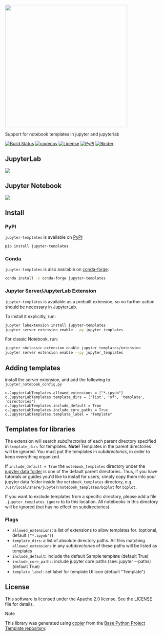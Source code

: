 <img src="https://github.com/timkpaine/jupyter-templates/raw/main/docs/logo.png" width=400></img>

Support for notebook templates in jupyter and jupyterlab

[![Build Status](https://github.com/timkpaine/jupyter-templates/actions/workflows/build.yaml/badge.svg?branch=main&event=push)](https://github.com/timkpaine/jupyter-templates/actions/workflows/build.yaml)
[![codecov](https://codecov.io/gh/timkpaine/jupyter-templates/branch/main/graph/badge.svg)](https://codecov.io/gh/timkpaine/jupyter-templates)
[![License](https://img.shields.io/github/license/timkpaine/jupyter-templates)](https://github.com/timkpaine/jupyter-templates)
[![PyPI](https://img.shields.io/pypi/v/jupyter-templates.svg)](https://pypi.python.org/pypi/jupyter-templates)
[![Binder](https://mybinder.org/badge_logo.svg)](https://mybinder.org/v2/gh/timkpaine/jupyter-templates/main?urlpath=lab)


## JupyterLab
![](https://raw.githubusercontent.com/timkpaine/jupyter-templates/main/docs/lab.gif)

## Jupyter Notebook
![](https://raw.githubusercontent.com/timkpaine/jupyter-templates/main/docs/notebook.gif)


## Install

### PyPI
`jupyter-templates` is available on [PyPI](https://pypi.org/project/jupyter-templates/):

```bash
pip install jupyter-templates
```

### Conda
`jupyter-templates` is also available on [conda-forge](https://github.com/conda-forge/jupyter-templates-feedstock):

```bash
conda install -c conda-forge jupyter-templates
```

### Jupyter Server/JupyterLab Extension
`jupyter-templates` is available as a prebuilt extension, so no further action should be necessary in JupyterLab.

To install it explicitly, run:

```bash
jupyter labextension install jupyter-templates
jupyter server extension enable --py jupyter_templates
```

For classic Notebook, run:

```bash
jupyter nbclassic-extension enable jupyter_templates/extension
jupyter server extension enable --py jupyter_templates
```

## Adding templates
install the server extension, and add the following to `jupyter_notebook_config.py`

```python3
c.JupyterLabTemplates.allowed_extensions = ["*.ipynb"]
c.JupyterLabTemplates.template_dirs = ['list', 'of', 'template', 'directories']
c.JupyterLabTemplates.include_default = True
c.JupyterLabTemplates.include_core_paths = True
c.JupyterLabTemplates.template_label = "Template"
```

## Templates for libraries
The extension will search *subdirectories* of each parent directory specified in `template_dirs` for templates.
**Note!** Templates in the parent directories will be ignored. You must put the templates in *subdirectories*, in order to keep everything organized.

If `include_default = True` the `notebook_templates` directory under the [jupyter data folder](https://jupyter.readthedocs.io/en/latest/use/jupyter-directories.html) is one of the default parent directories. Thus, if you have tutorials or guides you'd like to install for users, simply copy them into your jupyter data folder inside the `notebook_templates` directory, e.g. `/usr/local/share/jupyter/notebook_templates/bqplot` for `bqplot`.

If you want to exclude templates from a specific directory, please add a file `.jupyter_templates_ignore` to to this location.
All notebooks in this directory will be ignored (but has no effect on subdirectories).

### Flags
- `allowed_extensions`: a list of extensions to allow templates for. (optional, default `["*.ipynb"]`)
- `template_dirs`: a list of absolute directory paths. All files matching `allowed_extensions` in any *subdirectories* of these paths will be listed as templates
- `include_default`: include the default Sample template (default True)
- `include_core_paths`: include jupyter core paths (see: jupyter --paths) (default True)
- `template_label`: set label for template UI icon (default "Template")


## License

This software is licensed under the Apache 2.0 license. See the [LICENSE](LICENSE) file for details.


> [!NOTE]
> This library was generated using [copier](https://copier.readthedocs.io/en/stable/) from the [Base Python Project Template repository](https://github.com/python-project-templates/base).

